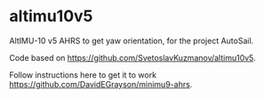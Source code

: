 # altimu10v5

AltIMU-10 v5 AHRS to get yaw orientation, for the project AutoSail.

Code based on https://github.com/SvetoslavKuzmanov/altimu10v5.

Follow instructions here to get it to work https://github.com/DavidEGrayson/minimu9-ahrs.
